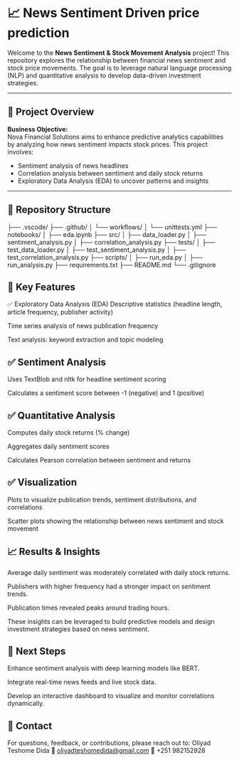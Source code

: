 # 📈 News Sentiment Driven price prediction

Welcome to the **News Sentiment & Stock Movement Analysis** project! This repository explores the relationship between financial news sentiment and stock price movements. The goal is to leverage natural language processing (NLP) and quantitative analysis to develop data-driven investment strategies.

---

## 🌟 Project Overview

**Business Objective:**  
Nova Financial Solutions aims to enhance predictive analytics capabilities by analyzing how news sentiment impacts stock prices. This project involves:

- Sentiment analysis of news headlines
- Correlation analysis between sentiment and daily stock returns
- Exploratory Data Analysis (EDA) to uncover patterns and insights

---

## 📂 Repository Structure

├── .vscode/
├── .github/
│ └── workflows/
│ └── unittests.yml
├── notebooks/
│ ├── eda.ipynb
├── src/
│ ├── data_loader.py
│ ├── sentiment_analysis.py
│ ├── correlation_analysis.py
├── tests/
│ ├── test_data_loader.py
│ ├── test_sentiment_analysis.py
│ ├── test_correlation_analysis.py
├── scripts/
│ ├── run_eda.py
│ ├── run_analysis.py
├── requirements.txt
├── README.md
└── .gitignore

## 🧪 Key Features
✅ Exploratory Data Analysis (EDA)
Descriptive statistics (headline length, article frequency, publisher activity)

Time series analysis of news publication frequency

Text analysis: keyword extraction and topic modeling

## ✅ Sentiment Analysis
Uses TextBlob and nltk for headline sentiment scoring

Calculates a sentiment score between -1 (negative) and 1 (positive)

## ✅ Quantitative Analysis
Computes daily stock returns (% change)

Aggregates daily sentiment scores

Calculates Pearson correlation between sentiment and returns

## ✅ Visualization
Plots to visualize publication trends, sentiment distributions, and correlations

Scatter plots showing the relationship between news sentiment and stock movement

## 📈 Results & Insights
Average daily sentiment was moderately correlated with daily stock returns.

Publishers with higher frequency had a stronger impact on sentiment trends.

Publication times revealed peaks around trading hours.

These insights can be leveraged to build predictive models and design investment strategies based on news sentiment.

## 🚀 Next Steps
Enhance sentiment analysis with deep learning models like BERT.

Integrate real-time news feeds and live stock data.

Develop an interactive dashboard to visualize and monitor correlations dynamically.


## 📧 Contact
For questions, feedback, or contributions, please reach out to:
Oliyad Teshome Dida
📧 oliyadteshomedida@gmail.com
📱 +251 982152928